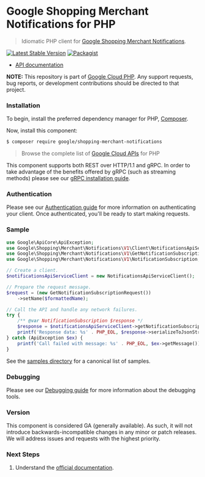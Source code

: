 # Google Shopping Merchant Notifications for PHP

> Idiomatic PHP client for [Google Shopping Merchant Notifications](https://developers.google.com/merchant/api).

[![Latest Stable Version](https://poser.pugx.org/google/shopping-merchant-notifications/v/stable)](https://packagist.org/packages/google/shopping-merchant-notifications) [![Packagist](https://img.shields.io/packagist/dm/google/shopping-merchant-notifications.svg)](https://packagist.org/packages/google/shopping-merchant-notifications)

* [API documentation](https://cloud.google.com/php/docs/reference/shopping-merchant-notifications/latest)

**NOTE:** This repository is part of [Google Cloud PHP](https://github.com/googleapis/google-cloud-php). Any
support requests, bug reports, or development contributions should be directed to
that project.

### Installation

To begin, install the preferred dependency manager for PHP, [Composer](https://getcomposer.org/).

Now, install this component:

```sh
$ composer require google/shopping-merchant-notifications
```

> Browse the complete list of [Google Cloud APIs](https://cloud.google.com/php/docs/reference)
> for PHP

This component supports both REST over HTTP/1.1 and gRPC. In order to take advantage of the benefits
offered by gRPC (such as streaming methods) please see our
[gRPC installation guide](https://cloud.google.com/php/grpc).

### Authentication

Please see our [Authentication guide](https://github.com/googleapis/google-cloud-php/blob/main/AUTHENTICATION.md) for more information
on authenticating your client. Once authenticated, you'll be ready to start making requests.

### Sample

```php
use Google\ApiCore\ApiException;
use Google\Shopping\Merchant\Notifications\V1\Client\NotificationsApiServiceClient;
use Google\Shopping\Merchant\Notifications\V1\GetNotificationSubscriptionRequest;
use Google\Shopping\Merchant\Notifications\V1\NotificationSubscription;

// Create a client.
$notificationsApiServiceClient = new NotificationsApiServiceClient();

// Prepare the request message.
$request = (new GetNotificationSubscriptionRequest())
    ->setName($formattedName);

// Call the API and handle any network failures.
try {
    /** @var NotificationSubscription $response */
    $response = $notificationsApiServiceClient->getNotificationSubscription($request);
    printf('Response data: %s' . PHP_EOL, $response->serializeToJsonString());
} catch (ApiException $ex) {
    printf('Call failed with message: %s' . PHP_EOL, $ex->getMessage());
}
```

See the [samples directory](https://github.com/googleapis/php-shopping-merchant-notifications/tree/main/samples) for a canonical list of samples.

### Debugging

Please see our [Debugging guide](https://github.com/googleapis/google-cloud-php/blob/main/DEBUG.md)
for more information about the debugging tools.

### Version

This component is considered GA (generally available). As such, it will not introduce backwards-incompatible changes in
any minor or patch releases. We will address issues and requests with the highest priority.

### Next Steps

1. Understand the [official documentation](https://developers.google.com/merchant/api).
